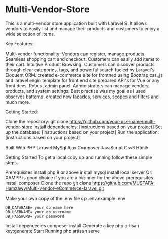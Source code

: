 # Multi-Vendor-Store
This is a multi-vendor store application built with Laravel 9. It allows vendors to easily list and manage their products and customers to enjoy a wide selection of items.

Key Features:

Multi-vendor functionality: Vendors can register, manage products.
Seamless shopping cart and checkout: Customers can easily add items to their cart.
Intuitive Product Browsing: Customers can discover products through clear categories, tags, and powerful search fueled by Laravel's Eloquent ORM.
created e-commerce site for frontned using Boottrap,css,,js and laravel engin template for front end site 
prepared API's for Vue or any front devs.
Robust admin panel: Administrators can manage vendors, products, and system settings.
Best practise was my goal as I used observes batterns, created new facades, services, scopes and filters and much more.

Getting Started:

Clone the repository: git clone https://github.com/your-username/multi-vendor-store
Install dependencies: [instructions based on your project]
Set up the database: [instructions based on your project]
Run the application: [instructions based on your project]

Built With
PHP
Laravel
MySql
Ajax
Composer
JavaScript
Css3
Html5

Getting Started
To get a local copy up and running follow these simple steps.

Prerequisites
install php 8 or above
install mysql
install local server
Or: XAMPP is good choice if you are a biginner for the above prerequisites.
install composer
Clone the repo
    git clone https://github.com/MUSTAFA-Hamzawy/Multi-vendor-eCommerce-laravel.git

Make your own copy of the .env file
    cp .env.example .env
 
    DB_DATABASE= your db name here
    DB_USERNAME= your db username
    DB_PASSWORD= your password 
Install dependecies
    composer install
Generate a key
    php artisan key:generate
Start Running
    php artisan serve

    
